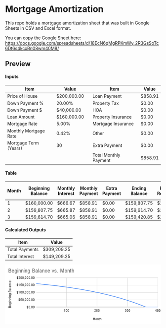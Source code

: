 # Mortgage Amortization
This repo holds a mortgage amortization sheet that was built in Google Sheets in CSV and Excel format.

You can copy the Google Sheet here: https://docs.google.com/spreadsheets/d/18EcN6qMgRPKmWy_2R3GsSoTc6Dt6s4kcxBn08wm40M8/

## Preview

#### Inputs 
| **Item**                   | **Value**         |   | **Item**                 | **Value**         |
|----------------------------|-------------------|---|--------------------------|-------------------|
| Price of House             | $200,000.00      |   | Loan Payment             | $858.91           |
| Down Payment %             | 20.00%           |   | Property Tax             | $0.00             |
| Down Payment $             | $40,000.00       |   | HOA                      | $0.00             |
| Loan Amount                | $160,000.00      |   | Property Insurance       | $0.00             |
| Mortgage Rate              | 5.00%            |   | Mortgage Insurance       | $0.00             |
| Monthly Mortgage Rate      | 0.42%            |   | Other                    | $0.00             |
| Mortgage Term (Years)      | 30               |   | Extra Payment            | $0.00             |
|                            |                   |   | Total Monthly Payment    | $858.91           |

#### Table 
| Month | Beginning Balance | Monthly Interest | Monthly Payment | Extra Payment | Ending Balance | Principal Repayment | Total Principal Repayment | Homeowner Equity |
|-------|--------------------|------------------|-----------------|---------------|----------------|---------------------|--------------------------|------------------|
| 1     | $160,000.00       | $666.67          | $858.91         | $0.00         | $159,807.75    | $192.25             | $192.25                  | $40,000.00       |
| 2     | $159,807.75       | $665.87          | $858.91         | $0.00         | $159,614.70    | $193.05             | $385.30                  | $40,385.30       |
| 3     | $159,614.70       | $665.06          | $858.91         | $0.00         | $159,420.85    | $193.85             | $579.15                  | $40,579.15       |

#### Calculated Outputs
| **Item**         | **Value**       |
|-------------------|-----------------|
| Total Payments    | $309,209.25    |
| Total Interest    | $149,209.25    |

![Mortgage Balance Chart](https://github.com/gumdropsteve/mortgage-amortization/blob/main/Beginning%20Balance%20vs.%20Month.png)
